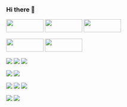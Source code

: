 ### Hi there 👋
 
 
<img src="https://img.shields.io/badge/Java-FB542B?style=flat&&logoColor=white" style="width:100px; height: 35px"/> <img src="https://img.shields.io/badge/JavaScript-F7DF1E?style=flat&logo=JavaScript&logoColor=white" style="width:100px; height: 35px"/> <img src="https://img.shields.io/badge/C #-239120?style=flat&logo=C Sharp&logoColor=white" style="width:100px; height: 35px"/>  
 
 <img src="https://img.shields.io/badge/Spring Framework-6DB33F?style=flat&logo=Spring&logoColor=white" style="width:100px; height: 35px"/> <img src="https://img.shields.io/badge/Spring Boot-6DB33F?style=flat&logo=Spring Boot&logoColor=white" style="width:100px; height: 35px"/> 
 
 <img src="https://img.shields.io/badge/Git-F05032?style=flat&logo=Git&logoColor=white"/> <img src="https://img.shields.io/badge/GitHub-181717?style=flat&logo=GitHub&logoColor=white"/> <img src="https://img.shields.io/badge/GitLab-FC6D26?style=flat&logo=GitLab&logoColor=white"/> 
 
 <img src="https://img.shields.io/badge/Ubuntu-E95420?style=flat&logo=Ubuntu&logoColor=white"/> 
 <img src="https://img.shields.io/badge/jQuery-0769AD?style=flat&logo=jQuery&logoColor=white"/> 
 
 <img src="https://img.shields.io/badge/Docker-2496ED?style=flat&logo=Docker&logoColor=white"/> <img src="https://img.shields.io/badge/Jenkins-D24939?style=flat&logo=Jenkins&logoColor=white"/> <img src="https://img.shields.io/badge/Amazon EC2-FF9900?style=flat&logo=Amazon EC2&logoColor=white"/> 
 
 <img src="https://img.shields.io/badge/MariaDB-003545?style=flat&logo=MariaDB&logoColor=white"/> <img src="https://img.shields.io/badge/Microsoft SQL Server-CC2927?style=flat&logo=Microsoft SQL Server&logoColor=white"/>


